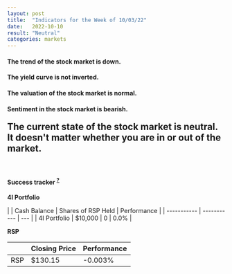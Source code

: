 ```yaml
---
layout: post
title:  "Indicators for the Week of 10/03/22"
date:   2022-10-10
result: "Neutral"
categories: markets
---
```

<h4>The trend of the stock market is <b>down.</b></h4>

<h4>The yield curve is <b>not inverted.</b></h4>

<h4>
  The valuation of the stock market is <b>normal.</b>
</h4>

<h4>
  Sentiment in the stock market is <b>bearish.</b>
</h4>

<h2 style="margin-top: 20px;">The current state of the stock market is <b>neutral.</b> It doesn't matter whether you are in or out of the market.</h2>

<br/>

<h4 style="font-weight: bold;">Success tracker <sup><a href="/tracker/">?</a></sup></h4>

<b>4I Portfolio</b>

| | Cash Balance | Shares of RSP Held | Performance |
| ----------- | ----------- | --- |
| 4I Portfolio      | $10,000      | 0 | 0.0% |

<b>RSP</b>

|  | Closing Price | Performance |
|-|-|-|
|RSP|$130.15|-0.003%|
